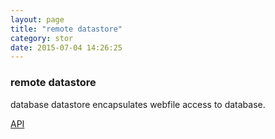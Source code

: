 ```yaml
---
layout: page
title: "remote datastore"
category: stor
date: 2015-07-04 14:26:25
---
```


### remote datastore
database datastore encapsulates webfile access to database.

[API](http://sebastianmonzel.github.io/webfiles-framework-php-api/class-webfilesframework.core.datastore.types.remote.MRemoteDatastore.html)
